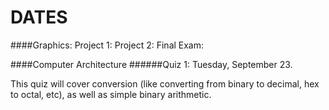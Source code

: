 DATES
=====

####Graphics:
Project 1:
Project 2:
Final Exam:

####Computer Architecture
######Quiz 1: Tuesday, September 23.

This quiz will cover conversion (like converting from binary to decimal, hex to octal, etc), as well as simple binary arithmetic.
